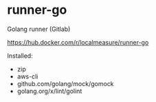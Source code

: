 # runner-go
Golang runner (Gitlab)

https://hub.docker.com/r/localmeasure/runner-go

Installed:
- zip
- aws-cli
- github.com/golang/mock/gomock
- golang.org/x/lint/golint
